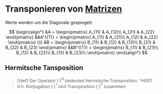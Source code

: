 # Transponieren von [Matrizen](Matrix.md)

Werte werden um die Diagonale gespiegelt:

$$
\begin{align*}
&A = \begin{pmatrix}
A_{11} & A_{12}\\
A_{21} & A_{22}
\end{pmatrix}
&&A^{(T)} = \begin{pmatrix}
A_{11} & A_{21}\\
A_{12} & A_{22}
\end{pmatrix}
\\\\
&B = \begin{pmatrix}
B_{11} & B_{12} & B_{13}\\
B_{21} & B_{22} & B_{23}
\end{pmatrix}
&&B^{(T)} = \begin{pmatrix}
B_{11} & B_{21}\\
B_{12} & B_{22}\\
B_{13} & B_{23}\\
\end{pmatrix}
\end{align*}
$$

## Hermitsche Tansposition

> [!def] Der Operator $(\cdot)^H$ bedeuted Hermitsche Transposition. ^HERT
> d.h. Konjugation $(\cdot)^*$ und Transposition $(\cdot)^T$ zusammen.